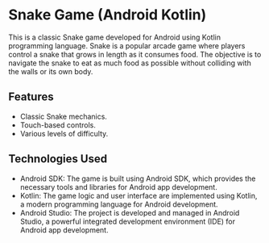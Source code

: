 # Snake Game (Android Kotlin)

This is a classic Snake game developed for Android using Kotlin programming language. Snake is a popular arcade game where players control a snake that grows in length as it consumes food. The objective is to navigate the snake to eat as much food as possible without colliding with the walls or its own body.

## Features

- Classic Snake mechanics.
- Touch-based controls.
- Various levels of difficulty.

## Technologies Used

- Android SDK: The game is built using Android SDK, which provides the necessary tools and libraries for Android app development.
- Kotlin: The game logic and user interface are implemented using Kotlin, a modern programming language for Android development.
- Android Studio: The project is developed and managed in Android Studio, a powerful integrated development environment (IDE) for Android app development.

